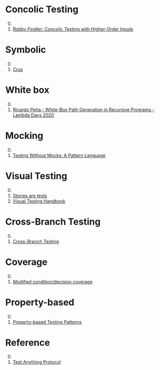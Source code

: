 # Concolic Testing

0. []()
0. [Robby Findler: Concolic Testing with Higher-Order Inputs](https://www.youtube.com/watch?v=aO9nOCqNdfQ)

# Symbolic

0. []()
0. [Crux](https://crux.galois.com/)

# White box

0. []()
0. [Ricardo Peña - White-Box Path Generation in Recursive Programs - Lambda Days 2020](https://www.youtube.com/watch?v=7RXJhPaQCkc)

# Mocking

0. []()
0. [Testing Without Mocks: A Pattern Language](https://www.jamesshore.com/Blog/Testing-Without-Mocks.html)

# Visual Testing

0. []()
0. [Stories are tests](https://storybook.js.org/blog/stories-are-tests/)
0. [Visual Testing Handbook](https://storybook.js.org/tutorials/visual-testing-handbook/)

# Cross-Branch Testing

0. []()
0. [Cross-Branch Testing](https://www.hillelwayne.com/post/cross-branch-testing/)

# Coverage

0. []()
0. [Modified condition/decision coverage](https://en.wikipedia.org/wiki/Modified_condition/decision_coverage)

# Property-based

0. []()
0. [Property-based Testing Patterns](https://blog.ssanj.net/posts/2016-06-26-property-based-testing-patterns.html)

# Reference

0. []()
0. [Test Anything Protocol](http://testanything.org/)

